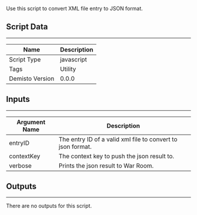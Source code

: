 Use this script to convert XML file entry to JSON format.
## Script Data
---

| **Name** | **Description** |
| --- | --- |
| Script Type | javascript |
| Tags | Utility |
| Demisto Version | 0.0.0 |

## Inputs
---

| **Argument Name** | **Description** |
| --- | --- |
| entryID | The entry ID of a valid xml file to convert to json format. |
| contextKey | The context key to push the json result to. |
| verbose | Prints the json result to War Room. |

## Outputs
---
There are no outputs for this script.

